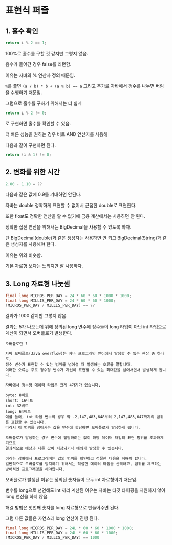 # 표현식 퍼즐

## 1. 홀수 확인

```java
return i % 2 == 1;
```

100%로 홀수를 구할 것 같지만 그렇지 않음.

음수가 들어간 경우 false를 리턴함.

이유는 자바의 % 연산자 정의 때문임.

`%`를 풀면 `(a / b) * b + (a % b) == a` 그리고 추가로 자바에서 정수를 나누면 버림을 수행하기 때문임.

그럼으로 홀수를 구하기 위해서는 더 쉽게

```java
return i % 2 != 0;
```

로 구현하면 홀수를 확인할 수 있음.

더 빠른 성능을 원하는 경우 비트 AND 연산자를 사용해 

다음과 같이 구현하면 된다.

```java
return (i & 1) != 0;
```

## 2. 변화를 위한 시간

```java
2.00 - 1.10 = ??
```

다음과 같은 값에 0.9를 기대하면 안된다.

자바는 double 정확하게 표현할 수 없어서 근접한 double로 표현한다.

또한 float도 정확한 연산을 할 수 없기에 금융 계산에서는 사용하면 안 된다.

정확한 십진 연산을 위해서는 BigDecimal을 사용할 수 있도록 하자.

단 BigDecimal(double)과 같은 생성자는 사용하면 안 되고 BigDecimal(String)과 같은 생성자를 사용해야 한다.

이유는 위와 비슷함.

기본 자료형 보다는 느리지만 잘 사용하자.

## 3. Long 자료형 나눗셈

```java
final long MICROS_PER_DAY = 24 * 60 * 60 * 1000 * 1000;
final long MILLIS_PER_DAY = 24 * 60 * 60 * 1000;
(MICROS_PER_DAY / MILLIS_PER_DAY) == ??
```

결과가 1000 같지만 그렇지 않음.

결과는 5가 나오는데 위에 정의된 long 변수에 정수들이 long 타입이 아닌 int 타입으로 계산이 되면서 오버플로가 발생한다.

`오버플로란 ? `
```text
자바 오버플로(Java overflow)는 자바 프로그래밍 언어에서 발생할 수 있는 현상 중 하나로, 
정수 변수가 표현할 수 있는 범위를 넘어설 때 발생하는 오류를 말합니다. 
이러한 오류는 주로 정수형 변수가 자신이 표현할 수 있는 최대값을 넘어서면서 발생하게 됩니다.

자바에서 정수형 데이터 타입은 크게 4가지가 있습니다.

byte: 8비트
short: 16비트
int: 32비트
long: 64비트
예를 들어, int 타입 변수의 경우 약 -2,147,483,648부터 2,147,483,647까지의 범위를 표현할 수 있습니다. 
따라서 이 범위를 넘어서는 값을 변수에 할당하면 오버플로가 발생하게 됩니다.

오버플로가 발생하는 경우 변수에 할당하려는 값이 해당 데이터 타입의 표현 범위를 초과하게 되므로 
결과적으로 예상과 다른 값이 저장되거나 예외가 발생할 수 있습니다. 

이러한 상황에서 프로그래머는 값의 범위를 확인하고 적절한 대응을 취해야 합니다. 
일반적으로 오버플로를 방지하기 위해서는 적절한 데이터 타입을 선택하고, 범위를 체크하는 방어적인 프로그래밍을 해야합니다.
```

오버플로가 발생된 이유는 정의된 숫자들이 모두 int 자료형이기 때문임.

변수를 long으로 선언해도 int 끼리 계산된 이유는 자바는 타깃 타이핑을 지원하지 않아 long 연산을 하지 않음.

해결 방법은 첫번째 숫자를 long 자료형으로 만들어주면 된다.

그럼 다른 값들은 자연스레 long 연산이 진행 된다.

```java
final long MICROS_PER_DAY = 24L * 60 * 60 * 1000 * 1000;
final long MILLIS_PER_DAY = 24L * 60 * 60 * 1000;
(MICROS_PER_DAY / MILLIS_PER_DAY) == 1000
```
